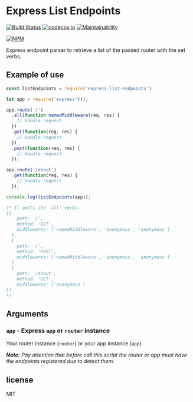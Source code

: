 # Express List Endpoints

[![Build Status](https://travis-ci.org/AlbertoFdzM/express-list-endpoints.svg?branch=master)](https://travis-ci.org/AlbertoFdzM/express-list-endpoints) [![codecov.io](https://codecov.io/github/AlbertoFdzM/express-list-endpoints/coverage.svg?branch=master)](https://codecov.io/github/AlbertoFdzM/express-list-endpoints?branch=master) [![Maintainability](https://api.codeclimate.com/v1/badges/de84aedb98256b62c3ef/maintainability)](https://codeclimate.com/github/AlbertoFdzM/express-list-endpoints/maintainability)

[![NPM](https://nodei.co/npm/express-list-endpoints.png)](https://nodei.co/npm/express-list-endpoints/)

Express endpoint parser to retrieve a list of the passed router with the set verbs.

## Example of use

```javascript
const listEndpoints = require('express-list-endpoints')

let app = require('express')();

app.route('/')
  .all(function namedMiddleware(req, res) {
    // Handle request
  })
  .get(function(req, res) {
    // Handle request
  })
  .post(function(req, res) {
    // Handle request
  });

app.route('/about')
  .get(function(req, res) {
    // Handle request
  });

console.log(listEndpoints(app));

/* It omits the 'all' verbs.
[{
    path: '/',
    method: 'GET',
    middlewares: ['namedMiddleware', 'anonymous', 'anonymous']
  },
  {
    path: '/',
    method: 'POST',
    middlewares: ['namedMiddleware', 'anonymous', 'anonymous']
  }
  {
    path: '/about',
    method: 'GET',
    middlewares: ['anonymous']
}]
*/
```

## Arguments

### `app` - Express `app` or `router` instance

Your router instance (`router`) or your app instance (`app`).

_**Note:** Pay attention that before call this script the router or app must have the endpoints registered due to detect them._

## license

MIT
